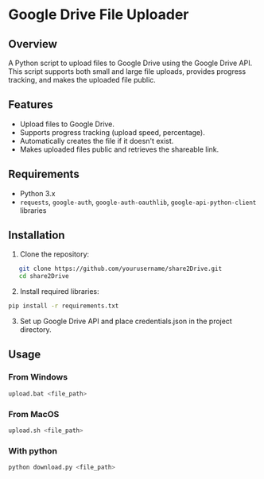 # Google Drive File Uploader

## Overview

A Python script to upload files to Google Drive using the Google Drive API. This script supports both small and large file uploads, provides progress tracking, and makes the uploaded file public.

## Features

- Upload files to Google Drive.
- Supports progress tracking (upload speed, percentage).
- Automatically creates the file if it doesn't exist.
- Makes uploaded files public and retrieves the shareable link.

## Requirements

- Python 3.x
- `requests`, `google-auth`, `google-auth-oauthlib`, `google-api-python-client` libraries

## Installation

1. Clone the repository:
```bash
   git clone https://github.com/yourusername/share2Drive.git
   cd share2Drive
```
2. Install required libraries:
```bash
pip install -r requirements.txt
```
3. Set up Google Drive API and place credentials.json in the project directory.
## Usage
### From Windows
```bash
upload.bat <file_path>
```
### From MacOS
```bash
upload.sh <file_path>
```
### With python
```bash
python download.py <file_path>
```
